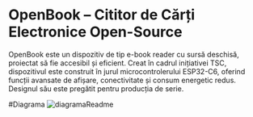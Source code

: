 # OpenBook – Cititor de Cărți Electronice Open-Source

OpenBook este un dispozitiv de tip e-book reader cu sursă deschisă, proiectat să fie accesibil și eficient. Creat în cadrul inițiativei TSC, dispozitivul este construit în jurul microcontrolerului ESP32-C6, oferind funcții avansate de afișare, conectivitate și consum energetic redus. Designul său este pregătit pentru producția de serie.

#Diagrama
![diagramaReadme](https://github.com/user-attachments/assets/b3b2bf74-13f5-4443-afec-7220b29a054a)

